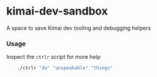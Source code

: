 # kimai-dev-sandbox
A space to save Kimai dev tooling and debugging helpers 

### Usage

Inspect the `ctrlr` script for more help

```sh
    ./ctrlr "do" "unspeakable" "things"
```
